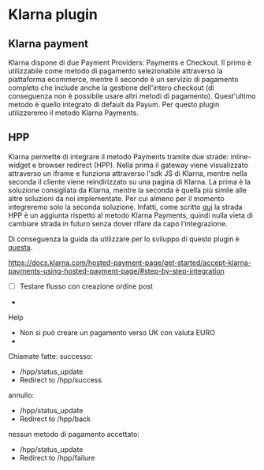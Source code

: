 # Klarna plugin

## Klarna payment

Klarna dispone di due Payment Providers: Payments e Checkout. Il primo è utilizzabile come metodo di pagamento
selezionabile attraverso la piattaforma
ecommerce, mentre il secondo è un servizio di pagamento completo che include anche la gestione dell'intero checkout (di
conseguenza non è possibile usare altri metodi di pagamento).
Quest'ultimo metodo è quello integrato di default da Payum.
Per questo plugin utilizzeremo il metodo Klarna Payments.

## HPP

Klarna permette di integrare il metodo Payments tramite due strade: inline-widget e browser redirect (HPP).
Nella prima il gateway viene visualizzato attraverso un iframe e funziona attraverso l'sdk JS di Klarna, mentre nella
seconda il cliente viene reindirizzato su una pagina di Klarna. La prima è la soluzione consigliata da Klarna, mentre la
seconda è quella più simile alle altre soluzioni da noi implementate. Per cui almeno per il momento integreremo solo la
seconda soluzione.
Infatti, come scritto [qui](https://docs.klarna.com/hosted-payment-page/get-started/) la strada HPP è un aggiunta
rispetto al metodo Klarna Payments, quindi nulla vieta di cambiare strada in futuro senza dover rifare da capo
l'integrazione.

Di conseguenza la guida da utilizzare per lo sviluppo di questo plugin è [questa](https://docs.klarna.com/hosted-payment-page/get-started/accept-klarna-payments-using-hosted-payment-page/).

https://docs.klarna.com/hosted-payment-page/get-started/accept-klarna-payments-using-hosted-payment-page/#step-by-step-integration

- [ ] Testare flusso con creazione ordine post
- 


Help

- Non si può creare un pagamento verso UK con valuta EURO
- 



Chiamate fatte:
successo:
- /hpp/status_update
- Redirect to /hpp/success

annullo:
- /hpp/status_update
- Redirect to /hpp/back

nessun metodo di pagamento accettato:
- /hpp/status_update
- Redirect to /hpp/failure


